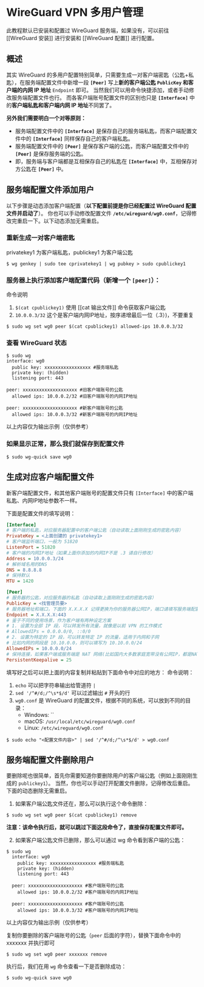 # WireGuard VPN 多用户管理

此教程默认已安装和配置过 WireGuard 服务端，如果没有，可以前往 [[WireGuard 安装]] 进行安装和 [[WireGuard 配置]] 进行配置。

## 概述

其实 WireGuard 的多用户配置特别简单，只需要生成一对客户端密匙（公匙+私匙），在服务端配置文件中新增一段 **`[Peer]`** 写上**新的客户端公匙 `PublicKey` 和客户端的内网 IP 地址**  `Endpoint` 即可。
当然我们可以用命令快捷添加，或者手动修改服务端配置文件也行。
而各客户端账号配置文件的区别也只是 **`[Interface]`** 中的**客户端私匙和客户端内网 IP 地址**不同罢了。

**另外我们需要明白一个对等原则：**

-   服务端配置文件中的 **`[Interface]`** 是保存自己的服务端私匙，而客户端配置文件中的 **`[Interface]`** 同样保存自己的客户端私匙。
-   服务端配置文件中的 **`[Peer]`** 是保存客户端的公匙，而客户端配置文件中的 **`[Peer]`** 是保存服务端的公匙。
-   即，服务端与客户端都是互相保存自己的私匙在 **`[Interface]`** 中，互相保存对方公匙在 **`[Peer]`** 中。

## 服务端配置文件添加用户

以下步骤是动态添加客户端配置（**以下配置前提是你已经配置过 WireGuard 配置文件并启动了**）。
你也可以手动修改配置文件 **`/etc/wireguard/wg0.conf`**，记得修改完重启一下。以下动态添加无需重启。

### 重新生成一对客户端密匙

privatekey1 为客户端私匙，publickey1 为客户端公匙

```shell
$ wg genkey | sudo tee cprivatekey1 | wg pubkey > sudo cpublickey1
```

### 服务器上执行添加客户端配置代码（新增一个 `[peer]`）：

命令说明
1. `$(cat cpublickey1)` 使用 [[cat 输出文件]] 命令获取客户端公匙
2. `10.0.0.3/32` 这个是客户端内网IP地址，按序递增最后一位（.3）)，不要重复

```shell
$ sudo wg set wg0 peer $(cat cpublickey1) allowed-ips 10.0.0.3/32
```

### 查看 WireGuard 状态

```shell
$ sudo wg
interface: wg0
  public key: xxxxxxxxxxxxxxxxx #服务端私匙
  private key: (hidden)
  listening port: 443
 
peer: xxxxxxxxxxxxxxxxxxxx #旧客户端账号的公匙
  allowed ips: 10.0.0.2/32 #旧客户端账号的内网IP地址
 
peer: xxxxxxxxxxxxxxxxxxxx #新客户端账号的公匙
  allowed ips: 10.0.0.3/32 #新客户端账号的内网IP地址
```

以上内容仅为输出示例（仅供参考）

### 如果显示正常，那么我们就保存到配置文件

```shell
$ sudo wg-quick save wg0
```

## 生成对应客户端配置文件

新客户端配置文件，和其他客户端账号的配置文件只有 `[Interface]` 中的客户端私匙、内网IP地址参数不一样。

下面是配置文件的填写说明：

```ini 
[Interface]
# 客户端的私匙，对应服务器配置中的客户端公匙（自动读取上面刚刚生成的密匙内容）
PrivateKey = <上面创建的 privatekey1>
# 客户端监听端口，一般为 51820
ListenPort = 51820
# 客户端的内网IP地址（如果上面你添加的内网IP不是 .3 请自行修改）
Address = 10.0.0.3/24
# 解析域名用的DNS
DNS = 8.8.8.8
# 保持默认
MTU = 1420

[Peer]
# 服务器的公匙，对应服务器的私匙（自动读取上面刚刚生成的密匙内容）
PublicKey = <找管理员要>
# 服务器地址和端口，下面的 X.X.X.X 记得更换为你的服务器公网IP，端口请填写服务端配置时的监听端口
Endpoint = X.X.X.X:443
# 鉴于不同的使用场景，作为客户端有两种设定方案
# 1. 设置为全部 IP 段，可以转发所有流量，就像是以前 VPN 的工作模式
# AllowedIPs = 0.0.0.0/0, ::0/0
# 2. 设置为特定的 IP 段，可以转发特定 IP 的流量，适用于内网和子网
# 比如内网的网段是 10.10.0.0，则可以填写为 10.10.0.0/24
AllowedIPs = 10.0.0.0/24
# 保持连接，如果客户端或服务端是 NAT 网络(比如国内大多数家庭宽带没有公网IP，都是NAT)，那么就需要添加这个参数定时链接服务端(单位：秒)，如果你的服务器和你本地都不是 NAT 网络，那么建议不使用该参数（设置为0，或客户端配置文件中删除这行）
PersistentKeepalive = 25
```

填写好之后可以把上面的内容复制并粘贴到下面命令中对应的地方：
命令说明：
1. `echo` 可以把字符串输出给管道符 `|`
2. `sed '/^#/d;/^\s*$/d'` 可以过滤输出 `#` 开头的行
3. `wg0.conf` 是 WireGuard 的配置文件，根据不同的系统，可以放到不同的目录：
    - Windows: ``
    - macOS: `/usr/local/etc/wireguard/wg0.conf`
    - Linux: `/etc/wireguard/wg0.conf`

```shell
$ sudo echo "<配置文件内容>" | sed '/^#/d;/^\s*$/d' > wg0.conf
```

## 服务端配置文件删除用户


要删除呢也很简单，首先你需要知道你要删除用户的客户端公匙（例如上面刚刚生成的 `publickey1`）。
当然，你也可以手动打开配置文件删除，记得修改后重启。下面的动态删除无需重启。

1. 如果客户端公匙文件还在，那么可以执行这个命令删除：

```shell
$ sudo wg set wg0 peer $(cat cpublickey1) remove
```

**注意：该命令执行后，就可以跳过下面这段命令了，直接保存配置文件即可。**

2. 如果客户端公匙文件已删除，那么可以通过 wg 命令看到客户端的公匙：
```shell
$ sudo wg
  interface: wg0
    public key: xxxxxxxxxxxxxxxxx #服务端私匙
    private key: (hidden)
    listening port: 443

  peer: xxxxxxxxxxxxxxxxxxxx #客户端账号的公匙
    allowed ips: 10.0.0.2/32 #客户端账号的内网IP地址

  peer: xxxxxxxxxxxxxxxxxxxx #客户端账号的公匙
    allowed ips: 10.0.0.3/32 #客户端账号的内网IP地址
```

以上内容仅为输出示例（仅供参考）

复制你要删除的客户端账号的公匙（`peer` 后面的字符），替换下面命令中的 xxxxxxx 并执行即可
```shell
$ sudo wg set wg0 peer xxxxxxx remove
```

执行后，我们在用 `wg` 命令查看一下是否删除成功：

```shell
$ sudo wg-quick save wg0
```
